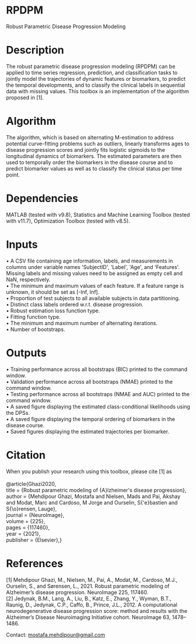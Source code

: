 # RPDPM
Robust Parametric Disease Progression Modeling
<br />

# Description
The robust parametric disease progression modeling (RPDPM) can be applied to time series regression, prediction, and classification tasks to jointly model the trajectories of dynamic features or biomarkers, to predict the temporal developments, and to classify the clinical labels in sequential data with missing values. This toolbox is an implementation of the algorithm proposed in [1].
<br />

# Algorithm
The algorithm, which is based on alternating M-estimation to address potential curve-fitting problems such as outliers, linearly transforms ages to disease progression scores and jointly fits logistic sigmoids to the longitudinal dynamics of biomarkers. The estimated parameters are then used to temporally order the biomarkers in the disease course and to predict biomarker values as well as to classify the clinical status per time point.
<br />

# Dependencies
MATLAB (tested with v9.8), Statistics and Machine Learning Toolbox (tested with v11.7), Optimization Toolbox (tested with v8.5).
<br />

# Inputs
•	A CSV file containing age information, labels, and measurements in columns under variable names 'SubjectID', 'Label', 'Age', and 'Features'. Missing labels and missing values need to be assigned as empty cell and NaN, respectively.
<br />
•	The minimum and maximum values of each feature. If a feature range is unknown, it should be set as [-Inf, Inf].
<br />
•	Proportion of test subjects to all available subjects in data partitioning.
<br />
•	Distinct class labels ordered w.r.t. disease progression.
<br />
•	Robust estimation loss function type.
<br />
•	Fitting function type.
<br />
•	The minimum and maximum number of alternating iterations.
<br />
•	Number of bootstraps.
<br />

# Outputs
•	Training performance across all bootstraps (BIC) printed to the command window.
<br />
•	Validation performance across all bootstraps (NMAE) printed to the command window.
<br />
•	Testing performance across all bootstraps (NMAE and AUC) printed to the command window.
<br />
•	A saved figure displaying the estimated class-conditional likelihoods using the DPSs.
<br />
•	A saved figure displaying the temporal ordering of biomarkers in the disease course.
<br />
•	Saved figures displaying the estimated trajectories per biomarker.
<br />

# Citation
When you publish your research using this toolbox, please cite [1] as
<br />
<br />
@article{Ghazi2020,
<br />
  title = {Robust parametric modeling of {A}lzheimer's disease progression},
  <br />
  author = {Mehdipour Ghazi, Mostafa and Nielsen, Mads and Pai, Akshay and Modat, Marc and Cardoso, M Jorge and Ourselin, S{\'e}bastien and S{\o}rensen, Lauge},
  <br />
  journal = {NeuroImage},
  <br />
  volume = {225},
  <br />
  pages = {117460},
  <br />
  year = {2021},
  <br />
  publisher = {Elsevier},}
<br />

# References
[1] Mehdipour Ghazi, M., Nielsen, M., Pai, A., Modat, M., Cardoso, M.J., Ourselin, S., and Sørensen, L., 2021. Robust parametric modeling of Alzheimer’s disease progression. NeuroImage 225, 117460.
<br />
[2] Jedynak, B.M., Lang, A., Liu, B., Katz, E., Zhang, Y., Wyman, B.T., Raunig, D., Jedynak, C.P., Caffo, B., Prince, J.L., 2012. A computational neurodegenerative disease progression score: method and results with the Alzheimer’s Disease Neuroimaging Initiative cohort. NeuroImage 63, 1478–1486.
<br />

Contact: mostafa.mehdipour@gmail.com
<br />
